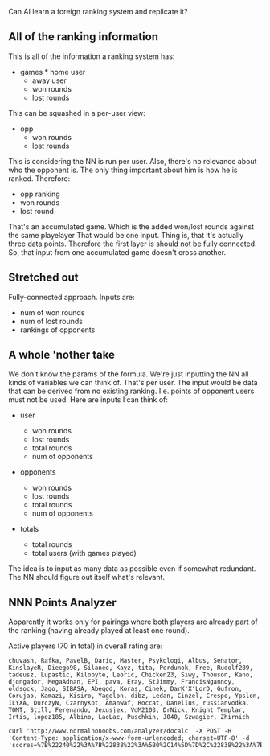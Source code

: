 Can AI learn a foreign ranking system and replicate it?

All of the ranking information 
---

This is all of the information a ranking system has:

* games * home user
  * away user
  * won rounds
  * lost rounds

This can be squashed in a per-user view:

* opp
  * won rounds
  * lost rounds

This is considering the NN is run per user.
Also, there's no relevance about who the opponent is.
The only thing important about him is how he is ranked.
Therefore:

* opp ranking
* won rounds
* lost round

That's an accumulated game.
Which is the added won/lost rounds against the same playelayer
That would be one input. Thing is, that it's actually three data points.
Therefore the first layer is should not be fully connected.
So, that input from one accumulated game doesn't cross another.

Stretched out
---

Fully-connected approach.
Inputs are:

* num of won rounds
* num of lost rounds
* rankings of opponents


A whole 'nother take
---

We don't know the params of the formula.
We're just inputting the NN all kinds of variables we can think of.
That's per user.
The input would be data that can be derived from no existing ranking.
I.e. points of opponent users must not be used.
Here are inputs I can think of:

* user
  * won rounds
  * lost rounds
  * total rounds
  * num of opponents

* opponents
  * won rounds
  * lost rounds
  * total rounds
  * num of opponents

* totals
  * total rounds
  * total users (with games played)

The idea is to input as many data as possible even if somewhat redundant.
The NN should figure out itself what's relevant.

NNN Points Analyzer
---

Apparently it works only for pairings where both players are already part of the ranking
(having already played at least one round).

Active players (70 in total) in overall rating are:

```
chuvash, Rafka, PavelB, Dario, Master, Psykologi, Albus, Senator, KinslayeR, Dieego98, Silaneo, Kayz, tita, Perdunok, Free, Rudolf289, tadeusz, Lupastic, Kilobyte, Leoric, Chicken23, Siwy, Thouson, Kano, djongador, MegaAdnan, EPI, pava, Eray, StJimmy, FrancisNgannoy, oldsock, Jago, SIBASA, Abegod, Koras, Cinek, DarK'X'LorD, Gufron, Corujao, Kamazi, Kisiro, Yagelon, dibz, Ledan, Cinzel, Crespo, Ypslon, ILYXA, DurczyN, CzarnyKot, Amanwaf, Roccat, Danelius, russianvodka, TOMT, Still, Ferenando, Jexusjex, VdM2103, DrNick, Knight Templar, Irtis, lopez185, Albino, LacLac, Puschkin, J040, Szwagier, Zhirnich

```

```console
curl 'http://www.normalnonoobs.com/analyzer/docalc' -X POST -H 'Content-Type: application/x-www-form-urlencoded; charset=UTF-8' -d 'scores=%7B%22240%22%3A%7B%22838%22%3A%5B0%2C14%5D%7D%2C%22838%22%3A%7B%22240%22%3A%5B14%2C0%5D%7D%7D&season=overall'
```

